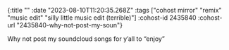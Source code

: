 {:title ""
 :date "2023-08-10T11:20:35.268Z"
 :tags ["cohost mirror" "remix" "music edit" "silly little music edit (terrible)"]
 :cohost-id 2435840
 :cohost-url "2435840-why-not-post-my-soun"}

Why not post my soundcloud songs for y’all to “enjoy”